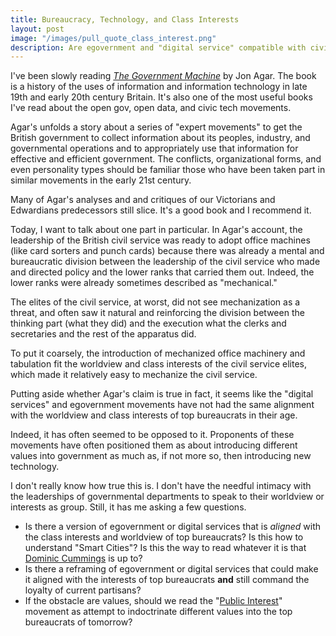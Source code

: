 ```yaml
---
title: Bureaucracy, Technology, and Class Interests
layout: post
image: "/images/pull_quote_class_interest.png"
description: Are egovernment and "digital service" compatible with civil service elite's worldview?
---
```


I've been slowly reading *[The Government
Machine](https://mitpress.mit.edu/books/government-machine)* by Jon
Agar. The book is a history of the uses of information and
information technology in late 19th and early 20th century
Britain. It's also one of the most useful books I've read about the
open gov, open data, and civic tech movements.

Agar's unfolds a story about a series of "expert movements" to get
the British government to collect information about its peoples,
industry, and governmental operations and to appropriately use that
information for effective and efficient government. The conflicts,
organizational forms, and even personality types should be familiar
those who have been taken part in similar movements in the early 21st
century.

Many of Agar's analyses and and critiques of our Victorians and
Edwardians predecessors still slice. It's a good book and I recommend it.

Today, I want to talk about one part in particular. In Agar's
account, the leadership of the British civil service was ready to
adopt office machines (like card sorters and punch cards) because
there was already a mental and bureaucratic division between the
leadership of the civil service who made and directed policy and the
lower ranks that carried them out. Indeed, the lower ranks were
already sometimes described as "mechanical."

The elites of the civil service, at worst, did not see mechanization
as a threat, and often saw it natural and reinforcing the division
between the thinking part (what they did) and the execution what the
clerks and secretaries and the rest of the apparatus did.

To put it coarsely, the introduction of mechanized office machinery
and tabulation fit the worldview and class interests of the civil
service elites, which made it relatively easy to mechanize the civil
service.

Putting aside whether Agar's claim is true in fact, it seems like the 
"digital services" and egovernment movements have not had the same alignment 
with the worldview and class interests of top bureaucrats in their age.

Indeed, it has often seemed to be opposed to it. Proponents of these
movements have often positioned them as about introducing different
values into government as much as, if not more so, then introducing
new technology.

I don't really know how true this is. I don't have the needful
intimacy with the leaderships of governmental departments to speak to
their worldview or interests as group. Still, it has me asking a few
questions.


* Is there a version of egovernment or digital services that is
  *aligned* with the class interests and worldview of top bureaucrats?
  Is this how to understand "Smart Cities"? Is this the way to read
  whatever it is that [Dominic Cummings](https://dominiccummings.com/2020/01/02/two-hands-are-a-lot-were-hiring-data-scientists-project-managers-policy-experts-assorted-weirdos/) is up to?
* Is there a reframing of egovernment or digital services that could make it
  aligned with the interests of top bureaucrats **and** still command
  the loyalty of current partisans?
* If the obstacle are values, should we read the "[Public Interest](https://www.newamerica.org/public-interest-technology/blog/defining-public-interest-technology/)"
  movement as attempt to indoctrinate different values into the top
  bureaucrats of tomorrow?

